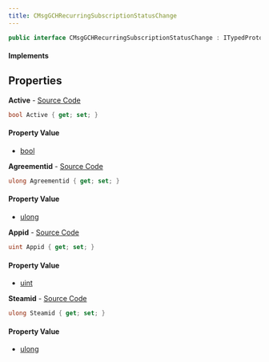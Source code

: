 ```yaml
---
title: CMsgGCHRecurringSubscriptionStatusChange
---
```


```csharp
public interface CMsgGCHRecurringSubscriptionStatusChange : ITypedProtobuf<CMsgGCHRecurringSubscriptionStatusChange>, INativeHandle
```

#### Implements

## Properties

**Active** - [Source Code](https://github.com/swiftly-solution/swiftlys2/blob/main/managed/src/SwiftlyS2.Generated/Protobufs/Interfaces/CMsgGCHRecurringSubscriptionStatusChange.cs#L22)

```csharp
bool Active { get; set; }
```

#### Property Value

- [bool](https://learn.microsoft.com/dotnet/api/system.boolean)

**Agreementid** - [Source Code](https://github.com/swiftly-solution/swiftlys2/blob/main/managed/src/SwiftlyS2.Generated/Protobufs/Interfaces/CMsgGCHRecurringSubscriptionStatusChange.cs#L19)

```csharp
ulong Agreementid { get; set; }
```

#### Property Value

- [ulong](https://learn.microsoft.com/dotnet/api/system.uint64)

**Appid** - [Source Code](https://github.com/swiftly-solution/swiftlys2/blob/main/managed/src/SwiftlyS2.Generated/Protobufs/Interfaces/CMsgGCHRecurringSubscriptionStatusChange.cs#L16)

```csharp
uint Appid { get; set; }
```

#### Property Value

- [uint](https://learn.microsoft.com/dotnet/api/system.uint32)

**Steamid** - [Source Code](https://github.com/swiftly-solution/swiftlys2/blob/main/managed/src/SwiftlyS2.Generated/Protobufs/Interfaces/CMsgGCHRecurringSubscriptionStatusChange.cs#L13)

```csharp
ulong Steamid { get; set; }
```

#### Property Value

- [ulong](https://learn.microsoft.com/dotnet/api/system.uint64)

